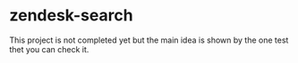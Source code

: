# zendesk-search

This project is not completed yet but the main idea is shown by the one test thet you can check it.
